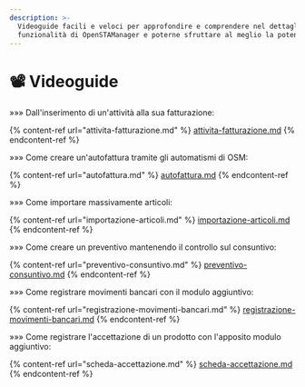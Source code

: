 ```yaml
---
description: >-
  Videoguide facili e veloci per approfondire e comprendere nel dettaglio le
  funzionalità di OpenSTAManager e poterne sfruttare al meglio la potenzialità
---
```


# 📽️ Videoguide

»»» Dall'inserimento di un'attività alla sua fatturazione:

{% content-ref url="attivita-fatturazione.md" %}
[attivita-fatturazione.md](attivita-fatturazione.md)
{% endcontent-ref %}

»»» Come creare un'autofattura tramite gli automatismi di OSM:

{% content-ref url="autofattura.md" %}
[autofattura.md](autofattura.md)
{% endcontent-ref %}

»»» Come importare massivamente articoli:

{% content-ref url="importazione-articoli.md" %}
[importazione-articoli.md](importazione-articoli.md)
{% endcontent-ref %}

»»» Come creare un preventivo mantenendo il controllo sul consuntivo:

{% content-ref url="preventivo-consuntivo.md" %}
[preventivo-consuntivo.md](preventivo-consuntivo.md)
{% endcontent-ref %}

»»» Come registrare movimenti bancari con il modulo aggiuntivo:

{% content-ref url="registrazione-movimenti-bancari.md" %}
[registrazione-movimenti-bancari.md](registrazione-movimenti-bancari.md)
{% endcontent-ref %}

»»» Come registrare l'accettazione di un prodotto con l'apposito modulo aggiuntivo:

{% content-ref url="scheda-accettazione.md" %}
[scheda-accettazione.md](scheda-accettazione.md)
{% endcontent-ref %}
